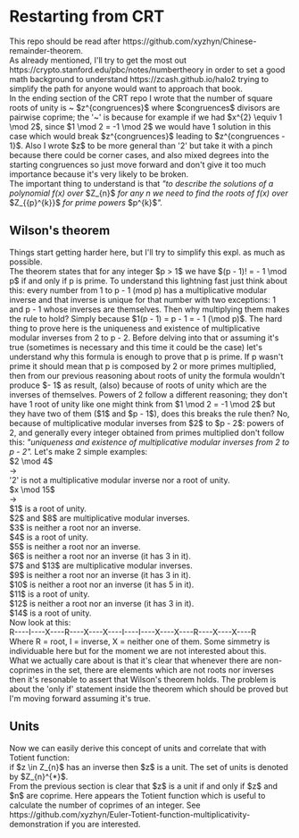 # Restarting from CRT
<p>This repo should be read after https://github.com/xyzhyn/Chinese-remainder-theorem. <br>
As already mentioned, I'll try to get the most out https://crypto.stanford.edu/pbc/notes/numbertheory in order to set a good math background to understand https://zcash.github.io/halo2 trying to simplify the path for anyone would want to approach that book. <br>
In the ending section of the CRT repo I wrote that the number of square roots of unity is ~ $z^{congruences}$ where $congruences$ divisors are pairwise coprime; the '~' is because for example if we had $x^{2} \equiv 1 \mod 2$, since $1 \mod 2 = -1 \mod 2$ we would have 1 solution in this case which would break $z^{congruences}$ leading to $z^{congruences - 1}$. Also I wrote $z$ to be more general than '2' but take it with a pinch because there could be corner cases, and also mixed degrees into the starting congruences so just move forward and don't give it too much importance because it's very likely to be broken.<br>
The important thing to understand is that <em>"to describe the solutions of a polynomial f(x) over </em>$Z_{n}$<em> for any n we need to find the roots of f(x) over </em>$Z_{{p}^{k}}$<em> for prime powers </em>$p^{k}$<em>".</em>
</p>

## Wilson's theorem
<p>Things start getting harder here, but I'll try to simplify this expl. as much as possible.<br>
The theorem states that for any integer $p > 1$ we have $(p - 1)! = - 1 \mod p$ if and only if p is prime. To understand this lightning fast just think about this: every number from 1 to p - 1 (mod p) has a multiplicative modular inverse and that inverse is unique for that number with two exceptions: 1 and p - 1 whose inverses are themselves. Then why multiplying them makes the rule to hold? Simply because $1(p - 1) = p - 1 = - 1 (\mod p)$. The hard thing to prove here is the uniqueness and existence of multiplicative modular inverses from 2 to p - 2. Before delving into that or assuming it's true (sometimes is necessary and this time it could be the case) let's understand why this formula is enough to prove that p is prime. If p wasn't prime it should mean that p is composed by 2 or more primes multiplied, then from our previous reasoning about roots of unity the formula wouldn't produce $- 1$ as result, (also) because of roots of unity which are the inverses of themselves. Powers of 2 follow a different reasoning; they don't have 1 root of unity like one might think from $1 \mod 2 = -1 \mod 2$ but they have two of them ($1$ and $p - 1$), does this breaks the rule then? No, because of multiplicative modular inverses from $2$ to $p - 2$: powers of 2, and generally every integer obtained from primes multiplied don't follow this: <em>"uniqueness and existence of multiplicative modular inverses from 2 to p - 2".</em> Let's make 2 simple examples: <br>
$2 \mod 4$<br>
-><br>
'2' is not a multiplicative modular inverse nor a root of unity.<br>
$x \mod 15$<br>
-><br>
$1$ is a root of unity.<br>
$2$ and $8$ are multiplicative modular inverses.<br>
$3$ is neither a root nor an inverse.<br>
$4$ is a root of unity.<br>
$5$ is neither a root nor an inverse.<br>
$6$ is neither a root nor an inverse (it has 3 in it).<br>
$7$ and $13$ are multiplicative modular inverses.<br>
$9$ is neither a root nor an inverse (it has 3 in it).<br>
$10$ is neither a root nor an inverse (it has 5 in it).<br>
$11$ is a root of unity.<br>
$12$ is neither a root nor an inverse (it has 3 in it).<br>
$14$ is a root of unity.<br>
Now look at this: <br>
R----I----X----R----X----X----I----I----X----X----R----X----X----R<br>
Where R = root, I = inverse, X = neither one of them.
Some simmetry is individuable here but for the moment we are not interested about this.<br> What we actually care about is that it's clear that whenever there are non-coprimes in the set, there are elements which are not roots nor inverses then it's resonable to assert that Wilson's theorem holds. The problem is about the 'only if' statement inside the theorem which should be proved but I'm moving forward assuming it's true.
</p>

## Units
<p>Now we can easily derive this concept of units and correlate that with Totient function:<br>
if $z \in Z_{n}$ has an inverse then $z$ is a unit. The set of units is denoted by $Z_{n}^{*}$. <br>
From the previous section is clear that $z$ is a unit if and only if $z$ and $n$ are coprime. Here appears the Totient function which is useful to calculate the number of coprimes of an integer. See https://github.com/xyzhyn/Euler-Totient-function-multiplicativity-demonstration if you are interested.
</p>

